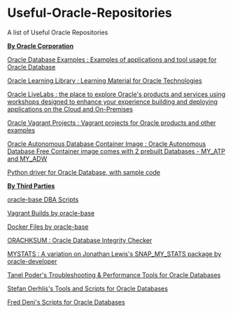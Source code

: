 # Useful-Oracle-Repositories
A list of Useful Oracle Repositories


<p class=MsoNormal><b><u>By Oracle Corporation</u></b></p>

<p class=MsoNormal><a href="https://github.com/oracle-samples/oracle-db-examples" target="_blank">Oracle Database Examples : Examples of applications and tool usage for Oracle Database</a></p>

<p class=MsoNormal><a href="https://github.com/oracle/learning-library" target="_blank">Oracle Learning Library : Learning Material for Oracle Technologies</a></p>

<p class=MsoNormal><a href="https://github.com/oracle-livelabs" target="_blank">Oracle LiveLabs : the place to explore Oracle's products and services using workshops designed to enhance your experience building and deploying applications on the Cloud and On-Premises</a></p>

<p class=MsoNormal><a href="https://github.com/oracle/vagrant-projects" target="_blank">Oracle Vagrant Projects : Vagrant projects for Oracle products and other examples</a></p>

<p class=MsoNormal><a href="https://github.com/oracle/adb-free" target="_blank">Oracle Autonomous Database Container Image : Oracle Autonomous Database Free Container image comes with 2 prebuilt Databases - MY_ATP and MY_ADW</a></p>

<p class=NsoNormal><a href="https://github.com/oracle/python-oracledb" target="_blank">Python driver for Oracle Database, with sample code</a></p>
  
<p class=MsoNormal><b><u>By Third Parties</u></b></p>


<p class=MsoNormal><a href="https://github.com/oraclebase/dba" target="_blank">oracle-base DBA Scripts</a></p>

<p class=MsoNormal><a href="https://github.com/oraclebase/vagrant" target="_blank">Vagrant Builds by oracle-base</a></p>

<p class=MsoNormal><a href="https://github.com/oraclebase/dockerfiles" target="_blank">Docker Files by oracle-base</a></p>

<p class=MsoNormal><a href="https://github.com/dbarj/orachksum" target="_blank">ORACHKSUM : Oracle Database Integrity Checker</a></p>

<p class=MsoNormal><a href="https://github.com/oracle-developer/mystats" target="_blank">MYSTATS : A variation on Jonathan Lewis's SNAP_MY_STATS package by oracle-developer</a></p>

<p class=MsoNormal><a href="https://github.com/tanelpoder/tpt-oracle" target="_blank">Tanel Poder's Troubleshooting & Performance Tools for Oracle Databases</a></p>

<p class=MsoNormal><a href="https://github.com/oehrlis" target="_blank">Stefan Oerhlis's Tools and Scripts for Oracle Databases</a></p>

<p class=MsoNormal><a href="https://github.com/freddenis/oracle-scripts" target="_blank">Fred Deni's Scripts for Oracle Databases</a></p> 
